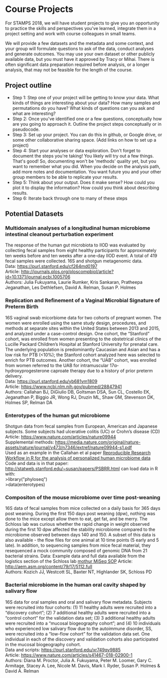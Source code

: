 # Course Projects

For STAMPS 2018, we will have student projects to give you an opportunity
to practice the skills and perspectives you've learned, integrate them in
a project setting and work with course colleagues in small teams. 

We will provide a few datasets and the metadata and some context, and your
group will formulate questions to ask of the data, conduct analyses and
generate outcomes. You may use your own dataset or other publicly available data, but you must have it 
approved by Tracy or Mihai. There is often significant data preparation 
required before analysis, or a longer analysis, that may not be feasible for the length of the 
course.

## Project outline

- Step 1: Step one of your project will be getting to know your data. What kinds of things are interesting about your data? How many samples and permutations do you have? What kinds of questions can you ask and what are interesting?
- Step 2: Once you've identified one or a few questions, conceptually how are you going to approach it. Outline the project steps conceptually or in pseudocode.
- Step 3: Set up your project. You can do this in github, or Google drive, or some other collaborative sharing space. (Add links on how to set up a project)
- Step 4: Start your analyses or data exploration. Don't forget to document the steps you're taking! You likely will try out a few things. That's good! So, documenting won't be 'methods' quality yet, but you want to remember what you did. When you decide on the analysis path, add more notes and documentation. You want future you and your other group members to be able to replicate your results.
- Step 5: Think about your output. Does it make sense? How could you plot it to display the information? How could you think about describing results.
- Step 6: Iterate back through one to many of these steps

## Potential Datasets 

### Multidomain analyses of a longitudinal human microbiome intestinal cleanout perturbation experiment
The response of the human gut microbiota to IIOD was evaluated by collecting fecal samples from eight healthy participants for approximately ten weeks before and ten weeks after a one-day IIOD event. A total of 419 fecal samples were collected. 16S and shotgun metagenomic data. <br>
Data: https://purl.stanford.edu/cf264md0197 <br>
Article: http://journals.plos.org/ploscompbiol/article?id=10.1371/journal.pcbi.1005706 <br>
Authors: Julia Fukuyama, Laurie Rumker, Kris Sankaran, Pratheepa Jeganathan, Les Dethlefsen, David A. Relman, Susan P. Holmes  

### Replication and Refinement of a Vaginal Microbial Signature of Preterm Birth 
16S vaginal swab micorbiome data for two cohorts of pregnant women. The women were enrolled using the same study design, procedures, and methods at separate sites within the United States between 2013 and 2015, and analyzed under a case-control design. One cohort, the “Stanford” cohort, was enrolled from women presenting to the obstetrical clinics of the Lucille Packard Children’s Hospital at Stanford University for prenatal care. The underlying population is predominantly Caucasian and Asian and has a low risk for PTB (<10%); the Stanford cohort analyzed here was selected to enrich for PTB outcomes. Another cohort, the “UAB” cohort, was enrolled from women referred to the UAB for intramuscular 17α-hydroxyprogesterone caproate therapy due to a history of prior preterm delivery.  <br>
Data: https://purl.stanford.edu/yb681vm1809 <br>
Article: https://www.ncbi.nlm.nih.gov/pubmed/28847941 <br>
Authors: Callahan BJ, DiGiulio DB, Goltsman DSA, Sun CL, Costello EK, Jeganathan P, Biggio JR, Wong RJ, Druzin ML, Shaw GM, Stevenson DK, Holmes SP, Relman DA

### Enterotypes of the human gut microbiome 
Shotgun data from fecal samples from European, American and Japanese subjects. Some subjects had ulcerative colitis (UC) or Crohn’s disease (CD) <br>
Article: https://www.nature.com/articles/nature09944 <br>
Supplemental methods: https://media.nature.com/original/nature-assets/nature/journal/v473/n7346/extref/nature09944-s1.pdf <br>
Used as an example in the Callahan et al paper [Reproducible Research Workflow in R for the analysis of personalized human microbiome data](https://www.ncbi.nlm.nih.gov/pmc/articles/PMC4873301/#R9) <br>
Code and data is in that paper: http://statweb.stanford.edu/~susan/papers/PSBRR.html
   can load data in R with: <br>
     >library("phyloseq") <br>
     >data(enterotypes)
     
### Compositon of the mouse microbiome over time post-weaning
16S data of fecal samples from mice collected on a daily basis for 365 days post weaning. During the first 150 days post weaning (dpw), nothing was done to the mice except allow them to eat, get fat, and be merry. The Schloss lab was curious whether the rapid change in weight observed during the first 10 dpw affected the stability microbiome compared to the microbiome observed between days 140 and 150. A subset of this data is also available - the flow files for one animal at 10 time points (5 early and 5 late). In addition, to sequencing samples from mice fecal material, they resequenced a mock community composed of genomic DNA from 21 bacterial strains. 
Data: Example data and full data available from the logistics section of the Schloss lab [mothur MiSeq SOP](https://www.mothur.org/wiki/MiSeq_SOP)
Article: http://aem.asm.org/content/79/17/5112.full <br>
Authors: Kozich JJ, Westcott SL, Baxter NT, Highlander SK, Schloss PD

### Bacterial microbiome in the human oral cavity shaped by salivary flow
16S data for oral samples and oral and salivary flow metadata. Subjects were recruited into four cohorts: (1) 11 healthy adults were recruited into a “discovery cohort”; (2) 7 additional healthy adults were recruited into a “control cohort” for the validation data set; (3) 3 additional healthy adults were recruited into a “mucosal biogeography cohort”; and (4) 10 individuals who experienced low salivary flow due to the autoimmune disorder, SS, were recruited into a “low-flow cohort” for the validation data set. One individual in each of the discovery and validation cohorts also participated in the mucosal biogeography cohort. <br>
Data and scripts: https://purl.stanford.edu/xr749qy9885 <br>
Article: https://www.nature.com/articles/s41467-018-02900-1 <br>
Authors: Diana M. Proctor, Julia A. Fukuyama, Peter M. Loomer, Gary C. Armitage, Stacey A. Lee, Nicole M. Davis, Mark I. Ryder, Susan P. Holmes & David A. Relman 

